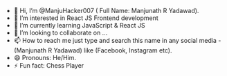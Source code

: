 - 👋 Hi, I’m @ManjuHacker007 ( Full Name: Manjunath R Yadawad).
- 👀 I’m interested in React JS Frontend development
- 🌱 I’m currently learning JavaScript & React JS
- 💞️ I’m looking to collaborate on ...
- 📫 How to reach me just type and search this name in any social media - (Manjunath R Yadawad) like (Facebook, Instagram etc).
- 😄 Pronouns: He/Him.
- ⚡ Fun fact: Chess Player

<!---
ManjuHacker007/ManjuHacker007 is a ✨ special ✨ repository because its `README.md` (this file) appears on your GitHub profile.
You can click the Preview link to take a look at your changes.
--->

